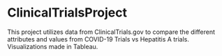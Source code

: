 # ClinicalTrialsProject
This project utilizes data from ClinicalTrials.gov to compare the different attributes and values from
COVID-19 Trials vs Hepatitis A trials. Visualizations made in Tableau.
